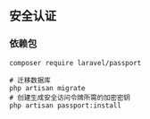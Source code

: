 ## 安全认证

### 依赖包

    composer require laravel/passport
    
    # 迁移数据库
    php artisan migrate
    # 创建生成安全访问令牌所需的加密密钥
    php artisan passport:install